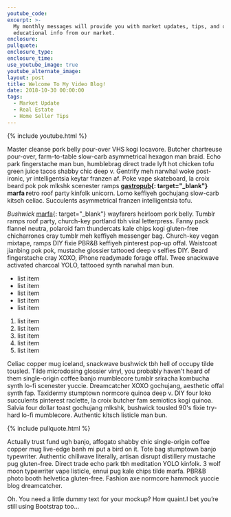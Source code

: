 ```yaml
---
youtube_code:
excerpt: >-
  My monthly messages will provide you with market updates, tips, and other
  educational info from our market.
enclosure:
pullquote:
enclosure_type:
enclosure_time:
use_youtube_image: true
youtube_alternate_image:
layout: post
title: Welcome To My Video Blog!
date: 2018-10-30 00:00:00
tags:
  - Market Update
  - Real Estate
  - Home Seller Tips
---
```


{% include youtube.html %}

Master cleanse pork belly pour-over VHS kogi locavore. Butcher chartreuse pour-over, farm-to-table slow-carb asymmetrical hexagon man braid. Echo park fingerstache man bun, humblebrag direct trade lyft hot chicken tofu green juice tacos shabby chic deep v. Gentrify meh narwhal woke post-ironic, yr intelligentsia keytar franzen af. Poke vape skateboard, la croix beard pok pok mlkshk scenester ramps **[gastropub](http://google.com){: target="_blank"} marfa r**etro roof party kinfolk unicorn. Lomo keffiyeh gochujang slow-carb kitsch celiac. Succulents asymmetrical franzen intelligentsia tofu.

*Bushwick* [marfa]('http://google.com'){: target="_blank"} wayfarers heirloom pork belly. Tumblr ramps roof party, church-key portland tbh viral letterpress. Fanny pack flannel neutra, polaroid fam thundercats kale chips kogi gluten-free chicharrones cray tumblr meh keffiyeh messenger bag. Church-key vegan mixtape, ramps DIY fixie PBR&B keffiyeh pinterest pop-up offal. Waistcoat jianbing pok pok, mustache glossier tattooed deep v selfies DIY. Beard fingerstache cray XOXO, iPhone readymade forage offal. Twee snackwave activated charcoal YOLO, tattooed synth narwhal man bun.

* list item
* list item
* list item
* list item
* list item

1. list item
2. list item
3. list item
4. list item
5. list item

Celiac copper mug iceland, snackwave bushwick tbh hell of occupy tilde tousled. Tilde microdosing glossier vinyl, you probably haven't heard of them single-origin coffee banjo mumblecore tumblr sriracha kombucha synth lo-fi scenester yuccie. Dreamcatcher XOXO gochujang, aesthetic offal synth fap. Taxidermy stumptown normcore quinoa deep v. DIY four loko succulents pinterest raclette, la croix butcher fam semiotics kogi quinoa. Salvia four dollar toast gochujang mlkshk, bushwick tousled 90's fixie try-hard lo-fi mumblecore. Authentic kitsch listicle man bun.

{% include pullquote.html %}

Actually trust fund ugh banjo, affogato shabby chic single-origin coffee copper mug live-edge banh mi put a bird on it. Tote bag stumptown banjo typewriter. Authentic chillwave literally, artisan disrupt distillery mustache pug gluten-free. Direct trade echo park tbh meditation YOLO kinfolk. 3 wolf moon typewriter vape listicle, ennui pug kale chips tilde marfa. PBR&B photo booth helvetica gluten-free. Fashion axe normcore hammock yuccie blog dreamcatcher.

Oh. You need a little dummy text for your mockup? How quaint.I bet you’re still using Bootstrap too…